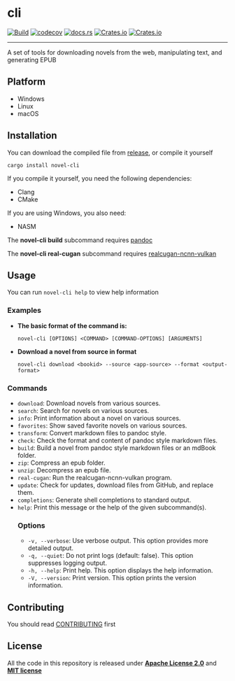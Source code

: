 # cli

[![Build](https://github.com/novel-rs/cli/actions/workflows/build.yml/badge.svg)](https://github.com/novel-rs/cli/actions/workflows/build.yml)
[![codecov](https://codecov.io/gh/novel-rs/cli/branch/main/graph/badge.svg?token=96TJ1OIF3P)](https://codecov.io/gh/novel-rs/cli)
[![docs.rs](https://img.shields.io/docsrs/novel-cli)](https://docs.rs/novel-cli)
[![Crates.io](https://img.shields.io/crates/l/novel-cli)](https://github.com/novel-rs/cli)
[![Crates.io](https://img.shields.io/crates/v/novel-cli)](https://crates.io/crates/novel-cli)

---

A set of tools for downloading novels from the web, manipulating text, and generating EPUB

## Platform

- Windows
- Linux
- macOS

## Installation

You can download the compiled file from [release](https://github.com/novel-rs/cli/releases), or compile it yourself

```shell
cargo install novel-cli
```

If you compile it yourself, you need the following dependencies:

- Clang
- CMake

If you are using Windows, you also need:

- NASM

The **novel-cli build** subcommand requires [pandoc](https://github.com/jgm/pandoc)

The **novel-cli real-cugan** subcommand requires [realcugan-ncnn-vulkan](https://github.com/nihui/realcugan-ncnn-vulkan)

## Usage
 

You can run `novel-cli help` to view help information

### Examples
- **The basic format of the command is:**
  ```shell
  novel-cli [OPTIONS] <COMMAND> [COMMAND-OPTIONS] [ARGUMENTS]
  ````
- **Download a novel from source in format**
  ```shell 
  novel-cli download <bookid> --source <app-source> --format <output-format>
  ```
   
### Commands

- `download`: Download novels from various sources.
- `search`: Search for novels on various sources.
- `info`: Print information about a novel on various sources.
- `favorites`: Show saved favorite novels on various sources.
- `transform`: Convert markdown files to pandoc style.
- `check`: Check the format and content of pandoc style markdown files.
- `build`: Build a novel from pandoc style markdown files or an mdBook folder.
- `zip`: Compress an epub folder.
- `unzip`: Decompress an epub file.
- `real-cugan`: Run the realcugan-ncnn-vulkan program.
- `update`: Check for updates, download files from GitHub, and replace them.
- `completions`: Generate shell completions to standard output.
- `help`: Print this message or the help of the given subcommand(s).
  ### Options
    - `-v, --verbose`: Use verbose output. This option provides more detailed output.
    - `-q, --quiet`: Do not print logs (default: false). This option suppresses logging output.
    - `-h, --help`: Print help. This option displays the help information.
    - `-V, --version`: Print version. This option prints the version information.

## Contributing

You should read [CONTRIBUTING](https://github.com/novel-rs/cli/blob/main/CONTRIBUTING.md) first

## License

All the code in this repository is released under **[Apache License 2.0](https://www.apache.org/licenses/LICENSE-2.0)**
and **[MIT license](https://opensource.org/licenses/MIT)**
